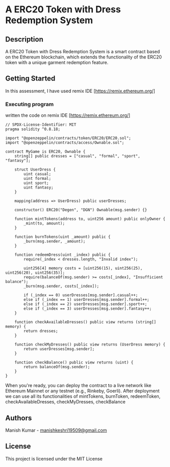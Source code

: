 # A ERC20 Token with Dress Redemption System

## Description

 A ERC20 Token with Dress Redemption System is a smart contract based on the Ethereum blockchain, which extends the functionality of the ERC20 token with a unique garment redemption feature.

## Getting Started

In this assessment, I have used remix IDE [https://remix.ethereum.org/]

### Executing program
written the code on remix IDE [https://remix.ethereum.org/]

```
// SPDX-License-Identifier: MIT
pragma solidity ^0.8.18;

import "@openzeppelin/contracts/token/ERC20/ERC20.sol";
import "@openzeppelin/contracts/access/Ownable.sol";

contract MyGame is ERC20, Ownable {
    string[] public dresses = ["casual", "formal", "sport", "fantasy"];

    struct UserDress {
        uint casual;
        uint formal;
        uint sport;
        uint fantasy;
    }
    
    mapping(address => UserDress) public userDresses;

    constructor() ERC20("Degen", "DGN") Ownable(msg.sender) {}

    function mintTokens(address to, uint256 amount) public onlyOwner {
        _mint(to, amount);
    }

    function burnTokens(uint _amount) public {
        _burn(msg.sender, _amount);
    }

    function redeemDress(uint _index) public {
        require(_index < dresses.length, "Invalid index");
        
        uint256[4] memory costs = [uint256(15), uint256(25), uint256(20), uint256(35)];
        require(balanceOf(msg.sender) >= costs[_index], "Insufficient balance");
        _burn(msg.sender, costs[_index]);
        
        if (_index == 0) userDresses[msg.sender].casual++;
        else if (_index == 1) userDresses[msg.sender].formal++;
        else if (_index == 2) userDresses[msg.sender].sport++;
        else if (_index == 3) userDresses[msg.sender].fantasy++;
    }

    function checkAvailableDresses() public view returns (string[] memory) {
        return dresses;
    }

    function checkMyDresses() public view returns (UserDress memory) {
        return userDresses[msg.sender];
    }
    
    function checkBalance() public view returns (uint) {
        return balanceOf(msg.sender);
    }
}
```
When you're ready, you can deploy the contract to a live network like Ethereum Mainnet or any testnet (e.g., Rinkeby, Goerli). 
After deployment we can use all its functionalities of mintTokens, burnToken, redeemToken, checkAvailableDresses, checkMyDresses, checkBalance

## Authors

Manish Kumar - [manishkeshri19509@gmail.com](https://www.linkedin.com/in/manish-kmr/)


## License

This project is licensed under the MIT License
